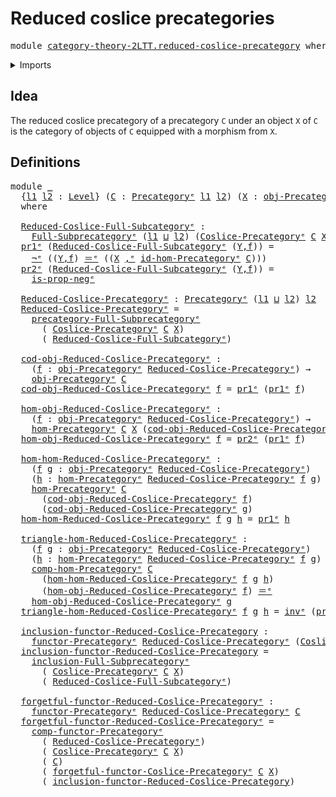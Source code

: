 # Reduced coslice precategories

<pre class="Agda"><a id="42" class="Keyword">module</a> <a id="49" href="category-theory-2LTT.reduced-coslice-precategory.html" class="Module">category-theory-2LTT.reduced-coslice-precategory</a> <a id="98" class="Keyword">where</a>
</pre>
<details><summary>Imports</summary>

<pre class="Agda"><a id="154" class="Keyword">open</a> <a id="159" class="Keyword">import</a> <a id="166" href="category-theory.coslice-precategories%25E1%25B5%2589.html" class="Module">category-theory.coslice-precategoriesᵉ</a>
<a id="205" class="Keyword">open</a> <a id="210" class="Keyword">import</a> <a id="217" href="category-theory.full-subprecategories%25E1%25B5%2589.html" class="Module">category-theory.full-subprecategoriesᵉ</a>
<a id="256" class="Keyword">open</a> <a id="261" class="Keyword">import</a> <a id="268" href="category-theory.functors-precategories%25E1%25B5%2589.html" class="Module">category-theory.functors-precategoriesᵉ</a>
<a id="308" class="Keyword">open</a> <a id="313" class="Keyword">import</a> <a id="320" href="category-theory.precategories%25E1%25B5%2589.html" class="Module">category-theory.precategoriesᵉ</a>

<a id="352" class="Keyword">open</a> <a id="357" class="Keyword">import</a> <a id="364" href="foundation.dependent-pair-types%25E1%25B5%2589.html" class="Module">foundation.dependent-pair-typesᵉ</a>
<a id="397" class="Keyword">open</a> <a id="402" class="Keyword">import</a> <a id="409" href="foundation.identity-types%25E1%25B5%2589.html" class="Module">foundation.identity-typesᵉ</a>
<a id="436" class="Keyword">open</a> <a id="441" class="Keyword">import</a> <a id="448" href="foundation.negation%25E1%25B5%2589.html" class="Module">foundation.negationᵉ</a>
<a id="469" class="Keyword">open</a> <a id="474" class="Keyword">import</a> <a id="481" href="foundation.universe-levels.html" class="Module">foundation.universe-levels</a>
</pre>
</details>

## Idea

The reduced coslice precategory of a precategory `C` under an object `X` of `C`
is the category of objects of `C` equipped with a morphism from `X`.

## Definitions

<pre class="Agda"><a id="708" class="Keyword">module</a> <a id="715" href="category-theory-2LTT.reduced-coslice-precategory.html#715" class="Module">_</a>
  <a id="719" class="Symbol">{</a><a id="720" href="category-theory-2LTT.reduced-coslice-precategory.html#720" class="Bound">l1</a> <a id="723" href="category-theory-2LTT.reduced-coslice-precategory.html#723" class="Bound">l2</a> <a id="726" class="Symbol">:</a> <a id="728" href="Agda.Primitive.html#742" class="Postulate">Level</a><a id="733" class="Symbol">}</a> <a id="735" class="Symbol">(</a><a id="736" href="category-theory-2LTT.reduced-coslice-precategory.html#736" class="Bound">C</a> <a id="738" class="Symbol">:</a> <a id="740" href="category-theory.precategories%25E1%25B5%2589.html#3370" class="Function">Precategoryᵉ</a> <a id="753" href="category-theory-2LTT.reduced-coslice-precategory.html#720" class="Bound">l1</a> <a id="756" href="category-theory-2LTT.reduced-coslice-precategory.html#723" class="Bound">l2</a><a id="758" class="Symbol">)</a> <a id="760" class="Symbol">(</a><a id="761" href="category-theory-2LTT.reduced-coslice-precategory.html#761" class="Bound">X</a> <a id="763" class="Symbol">:</a> <a id="765" href="category-theory.precategories%25E1%25B5%2589.html#4836" class="Function">obj-Precategoryᵉ</a> <a id="782" href="category-theory-2LTT.reduced-coslice-precategory.html#736" class="Bound">C</a><a id="783" class="Symbol">)</a>
  <a id="787" class="Keyword">where</a>

  <a id="796" href="category-theory-2LTT.reduced-coslice-precategory.html#796" class="Function">Reduced-Coslice-Full-Subcategoryᵉ</a> <a id="830" class="Symbol">:</a>
    <a id="836" href="category-theory.full-subprecategories%25E1%25B5%2589.html#1642" class="Function">Full-Subprecategoryᵉ</a> <a id="857" class="Symbol">(</a><a id="858" href="category-theory-2LTT.reduced-coslice-precategory.html#720" class="Bound">l1</a> <a id="861" href="Agda.Primitive.html#961" class="Primitive Operator">⊔</a> <a id="863" href="category-theory-2LTT.reduced-coslice-precategory.html#723" class="Bound">l2</a><a id="865" class="Symbol">)</a> <a id="867" class="Symbol">(</a><a id="868" href="category-theory.coslice-precategories%25E1%25B5%2589.html#805" class="Function">Coslice-Precategoryᵉ</a> <a id="889" href="category-theory-2LTT.reduced-coslice-precategory.html#736" class="Bound">C</a> <a id="891" href="category-theory-2LTT.reduced-coslice-precategory.html#761" class="Bound">X</a><a id="892" class="Symbol">)</a>
  <a id="896" href="foundation.dependent-pair-types%25E1%25B5%2589.html#697" class="Field">pr1ᵉ</a> <a id="901" class="Symbol">(</a><a id="902" href="category-theory-2LTT.reduced-coslice-precategory.html#796" class="Function">Reduced-Coslice-Full-Subcategoryᵉ</a> <a id="936" class="Symbol">(</a><a id="937" href="category-theory-2LTT.reduced-coslice-precategory.html#937" class="Bound">Y,f</a><a id="940" class="Symbol">))</a> <a id="943" class="Symbol">=</a>
    <a id="949" href="foundation-core.negation%25E1%25B5%2589.html#599" class="Function Operator">¬ᵉ</a> <a id="952" class="Symbol">((</a><a id="954" href="category-theory-2LTT.reduced-coslice-precategory.html#937" class="Bound">Y,f</a><a id="957" class="Symbol">)</a> <a id="959" href="foundation-core.identity-types%25E1%25B5%2589.html#2730" class="Function Operator">＝ᵉ</a> <a id="962" class="Symbol">((</a><a id="964" href="category-theory-2LTT.reduced-coslice-precategory.html#761" class="Bound">X</a> <a id="966" href="foundation.dependent-pair-types%25E1%25B5%2589.html#788" class="InductiveConstructor Operator">,ᵉ</a> <a id="969" href="category-theory.precategories%25E1%25B5%2589.html#7302" class="Function">id-hom-Precategoryᵉ</a> <a id="989" href="category-theory-2LTT.reduced-coslice-precategory.html#736" class="Bound">C</a><a id="990" class="Symbol">)))</a>
  <a id="996" href="foundation.dependent-pair-types%25E1%25B5%2589.html#711" class="Field">pr2ᵉ</a> <a id="1001" class="Symbol">(</a><a id="1002" href="category-theory-2LTT.reduced-coslice-precategory.html#796" class="Function">Reduced-Coslice-Full-Subcategoryᵉ</a> <a id="1036" class="Symbol">(</a><a id="1037" href="category-theory-2LTT.reduced-coslice-precategory.html#1037" class="Bound">Y,f</a><a id="1040" class="Symbol">))</a> <a id="1043" class="Symbol">=</a>
    <a id="1049" href="foundation.negation%25E1%25B5%2589.html#758" class="Function">is-prop-negᵉ</a>

  <a id="1065" href="category-theory-2LTT.reduced-coslice-precategory.html#1065" class="Function">Reduced-Coslice-Precategoryᵉ</a> <a id="1094" class="Symbol">:</a> <a id="1096" href="category-theory.precategories%25E1%25B5%2589.html#3370" class="Function">Precategoryᵉ</a> <a id="1109" class="Symbol">(</a><a id="1110" href="category-theory-2LTT.reduced-coslice-precategory.html#720" class="Bound">l1</a> <a id="1113" href="Agda.Primitive.html#961" class="Primitive Operator">⊔</a> <a id="1115" href="category-theory-2LTT.reduced-coslice-precategory.html#723" class="Bound">l2</a><a id="1117" class="Symbol">)</a> <a id="1119" href="category-theory-2LTT.reduced-coslice-precategory.html#723" class="Bound">l2</a>
  <a id="1124" href="category-theory-2LTT.reduced-coslice-precategory.html#1065" class="Function">Reduced-Coslice-Precategoryᵉ</a> <a id="1153" class="Symbol">=</a>
    <a id="1159" href="category-theory.full-subprecategories%25E1%25B5%2589.html#7170" class="Function">precategory-Full-Subprecategoryᵉ</a>
      <a id="1198" class="Symbol">(</a> <a id="1200" href="category-theory.coslice-precategories%25E1%25B5%2589.html#805" class="Function">Coslice-Precategoryᵉ</a> <a id="1221" href="category-theory-2LTT.reduced-coslice-precategory.html#736" class="Bound">C</a> <a id="1223" href="category-theory-2LTT.reduced-coslice-precategory.html#761" class="Bound">X</a><a id="1224" class="Symbol">)</a>
      <a id="1232" class="Symbol">(</a> <a id="1234" href="category-theory-2LTT.reduced-coslice-precategory.html#796" class="Function">Reduced-Coslice-Full-Subcategoryᵉ</a><a id="1267" class="Symbol">)</a>

  <a id="1272" href="category-theory-2LTT.reduced-coslice-precategory.html#1272" class="Function">cod-obj-Reduced-Coslice-Precategoryᵉ</a> <a id="1309" class="Symbol">:</a>
    <a id="1315" class="Symbol">(</a><a id="1316" href="category-theory-2LTT.reduced-coslice-precategory.html#1316" class="Bound">f</a> <a id="1318" class="Symbol">:</a> <a id="1320" href="category-theory.precategories%25E1%25B5%2589.html#4836" class="Function">obj-Precategoryᵉ</a> <a id="1337" href="category-theory-2LTT.reduced-coslice-precategory.html#1065" class="Function">Reduced-Coslice-Precategoryᵉ</a><a id="1365" class="Symbol">)</a> <a id="1367" class="Symbol">→</a>
    <a id="1373" href="category-theory.precategories%25E1%25B5%2589.html#4836" class="Function">obj-Precategoryᵉ</a> <a id="1390" href="category-theory-2LTT.reduced-coslice-precategory.html#736" class="Bound">C</a>
  <a id="1394" href="category-theory-2LTT.reduced-coslice-precategory.html#1272" class="Function">cod-obj-Reduced-Coslice-Precategoryᵉ</a> <a id="1431" href="category-theory-2LTT.reduced-coslice-precategory.html#1431" class="Bound">f</a> <a id="1433" class="Symbol">=</a> <a id="1435" href="foundation.dependent-pair-types%25E1%25B5%2589.html#697" class="Field">pr1ᵉ</a> <a id="1440" class="Symbol">(</a><a id="1441" href="foundation.dependent-pair-types%25E1%25B5%2589.html#697" class="Field">pr1ᵉ</a> <a id="1446" href="category-theory-2LTT.reduced-coslice-precategory.html#1431" class="Bound">f</a><a id="1447" class="Symbol">)</a>

  <a id="1452" href="category-theory-2LTT.reduced-coslice-precategory.html#1452" class="Function">hom-obj-Reduced-Coslice-Precategoryᵉ</a> <a id="1489" class="Symbol">:</a>
    <a id="1495" class="Symbol">(</a><a id="1496" href="category-theory-2LTT.reduced-coslice-precategory.html#1496" class="Bound">f</a> <a id="1498" class="Symbol">:</a> <a id="1500" href="category-theory.precategories%25E1%25B5%2589.html#4836" class="Function">obj-Precategoryᵉ</a> <a id="1517" href="category-theory-2LTT.reduced-coslice-precategory.html#1065" class="Function">Reduced-Coslice-Precategoryᵉ</a><a id="1545" class="Symbol">)</a> <a id="1547" class="Symbol">→</a>
    <a id="1553" href="category-theory.precategories%25E1%25B5%2589.html#4999" class="Function">hom-Precategoryᵉ</a> <a id="1570" href="category-theory-2LTT.reduced-coslice-precategory.html#736" class="Bound">C</a> <a id="1572" href="category-theory-2LTT.reduced-coslice-precategory.html#761" class="Bound">X</a> <a id="1574" class="Symbol">(</a><a id="1575" href="category-theory-2LTT.reduced-coslice-precategory.html#1272" class="Function">cod-obj-Reduced-Coslice-Precategoryᵉ</a> <a id="1612" href="category-theory-2LTT.reduced-coslice-precategory.html#1496" class="Bound">f</a><a id="1613" class="Symbol">)</a>
  <a id="1617" href="category-theory-2LTT.reduced-coslice-precategory.html#1452" class="Function">hom-obj-Reduced-Coslice-Precategoryᵉ</a> <a id="1654" href="category-theory-2LTT.reduced-coslice-precategory.html#1654" class="Bound">f</a> <a id="1656" class="Symbol">=</a> <a id="1658" href="foundation.dependent-pair-types%25E1%25B5%2589.html#711" class="Field">pr2ᵉ</a> <a id="1663" class="Symbol">(</a><a id="1664" href="foundation.dependent-pair-types%25E1%25B5%2589.html#697" class="Field">pr1ᵉ</a> <a id="1669" href="category-theory-2LTT.reduced-coslice-precategory.html#1654" class="Bound">f</a><a id="1670" class="Symbol">)</a>

  <a id="1675" href="category-theory-2LTT.reduced-coslice-precategory.html#1675" class="Function">hom-hom-Reduced-Coslice-Precategoryᵉ</a> <a id="1712" class="Symbol">:</a>
    <a id="1718" class="Symbol">(</a><a id="1719" href="category-theory-2LTT.reduced-coslice-precategory.html#1719" class="Bound">f</a> <a id="1721" href="category-theory-2LTT.reduced-coslice-precategory.html#1721" class="Bound">g</a> <a id="1723" class="Symbol">:</a> <a id="1725" href="category-theory.precategories%25E1%25B5%2589.html#4836" class="Function">obj-Precategoryᵉ</a> <a id="1742" href="category-theory-2LTT.reduced-coslice-precategory.html#1065" class="Function">Reduced-Coslice-Precategoryᵉ</a><a id="1770" class="Symbol">)</a>
    <a id="1776" class="Symbol">(</a><a id="1777" href="category-theory-2LTT.reduced-coslice-precategory.html#1777" class="Bound">h</a> <a id="1779" class="Symbol">:</a> <a id="1781" href="category-theory.precategories%25E1%25B5%2589.html#4999" class="Function">hom-Precategoryᵉ</a> <a id="1798" href="category-theory-2LTT.reduced-coslice-precategory.html#1065" class="Function">Reduced-Coslice-Precategoryᵉ</a> <a id="1827" href="category-theory-2LTT.reduced-coslice-precategory.html#1719" class="Bound">f</a> <a id="1829" href="category-theory-2LTT.reduced-coslice-precategory.html#1721" class="Bound">g</a><a id="1830" class="Symbol">)</a> <a id="1832" class="Symbol">→</a>
    <a id="1838" href="category-theory.precategories%25E1%25B5%2589.html#4999" class="Function">hom-Precategoryᵉ</a> <a id="1855" href="category-theory-2LTT.reduced-coslice-precategory.html#736" class="Bound">C</a>
      <a id="1863" class="Symbol">(</a><a id="1864" href="category-theory-2LTT.reduced-coslice-precategory.html#1272" class="Function">cod-obj-Reduced-Coslice-Precategoryᵉ</a> <a id="1901" href="category-theory-2LTT.reduced-coslice-precategory.html#1719" class="Bound">f</a><a id="1902" class="Symbol">)</a>
      <a id="1910" class="Symbol">(</a><a id="1911" href="category-theory-2LTT.reduced-coslice-precategory.html#1272" class="Function">cod-obj-Reduced-Coslice-Precategoryᵉ</a> <a id="1948" href="category-theory-2LTT.reduced-coslice-precategory.html#1721" class="Bound">g</a><a id="1949" class="Symbol">)</a>
  <a id="1953" href="category-theory-2LTT.reduced-coslice-precategory.html#1675" class="Function">hom-hom-Reduced-Coslice-Precategoryᵉ</a> <a id="1990" href="category-theory-2LTT.reduced-coslice-precategory.html#1990" class="Bound">f</a> <a id="1992" href="category-theory-2LTT.reduced-coslice-precategory.html#1992" class="Bound">g</a> <a id="1994" href="category-theory-2LTT.reduced-coslice-precategory.html#1994" class="Bound">h</a> <a id="1996" class="Symbol">=</a> <a id="1998" href="foundation.dependent-pair-types%25E1%25B5%2589.html#697" class="Field">pr1ᵉ</a> <a id="2003" href="category-theory-2LTT.reduced-coslice-precategory.html#1994" class="Bound">h</a>

  <a id="2008" href="category-theory-2LTT.reduced-coslice-precategory.html#2008" class="Function">triangle-hom-Reduced-Coslice-Precategoryᵉ</a> <a id="2050" class="Symbol">:</a>
    <a id="2056" class="Symbol">(</a><a id="2057" href="category-theory-2LTT.reduced-coslice-precategory.html#2057" class="Bound">f</a> <a id="2059" href="category-theory-2LTT.reduced-coslice-precategory.html#2059" class="Bound">g</a> <a id="2061" class="Symbol">:</a> <a id="2063" href="category-theory.precategories%25E1%25B5%2589.html#4836" class="Function">obj-Precategoryᵉ</a> <a id="2080" href="category-theory-2LTT.reduced-coslice-precategory.html#1065" class="Function">Reduced-Coslice-Precategoryᵉ</a><a id="2108" class="Symbol">)</a>
    <a id="2114" class="Symbol">(</a><a id="2115" href="category-theory-2LTT.reduced-coslice-precategory.html#2115" class="Bound">h</a> <a id="2117" class="Symbol">:</a> <a id="2119" href="category-theory.precategories%25E1%25B5%2589.html#4999" class="Function">hom-Precategoryᵉ</a> <a id="2136" href="category-theory-2LTT.reduced-coslice-precategory.html#1065" class="Function">Reduced-Coslice-Precategoryᵉ</a> <a id="2165" href="category-theory-2LTT.reduced-coslice-precategory.html#2057" class="Bound">f</a> <a id="2167" href="category-theory-2LTT.reduced-coslice-precategory.html#2059" class="Bound">g</a><a id="2168" class="Symbol">)</a> <a id="2170" class="Symbol">→</a>
    <a id="2176" href="category-theory.precategories%25E1%25B5%2589.html#5502" class="Function">comp-hom-Precategoryᵉ</a> <a id="2198" href="category-theory-2LTT.reduced-coslice-precategory.html#736" class="Bound">C</a>
      <a id="2206" class="Symbol">(</a><a id="2207" href="category-theory-2LTT.reduced-coslice-precategory.html#1675" class="Function">hom-hom-Reduced-Coslice-Precategoryᵉ</a> <a id="2244" href="category-theory-2LTT.reduced-coslice-precategory.html#2057" class="Bound">f</a> <a id="2246" href="category-theory-2LTT.reduced-coslice-precategory.html#2059" class="Bound">g</a> <a id="2248" href="category-theory-2LTT.reduced-coslice-precategory.html#2115" class="Bound">h</a><a id="2249" class="Symbol">)</a>
      <a id="2257" class="Symbol">(</a><a id="2258" href="category-theory-2LTT.reduced-coslice-precategory.html#1452" class="Function">hom-obj-Reduced-Coslice-Precategoryᵉ</a> <a id="2295" href="category-theory-2LTT.reduced-coslice-precategory.html#2057" class="Bound">f</a><a id="2296" class="Symbol">)</a> <a id="2298" href="foundation-core.identity-types%25E1%25B5%2589.html#2730" class="Function Operator">＝ᵉ</a>
    <a id="2305" href="category-theory-2LTT.reduced-coslice-precategory.html#1452" class="Function">hom-obj-Reduced-Coslice-Precategoryᵉ</a> <a id="2342" href="category-theory-2LTT.reduced-coslice-precategory.html#2059" class="Bound">g</a>
  <a id="2346" href="category-theory-2LTT.reduced-coslice-precategory.html#2008" class="Function">triangle-hom-Reduced-Coslice-Precategoryᵉ</a> <a id="2388" href="category-theory-2LTT.reduced-coslice-precategory.html#2388" class="Bound">f</a> <a id="2390" href="category-theory-2LTT.reduced-coslice-precategory.html#2390" class="Bound">g</a> <a id="2392" href="category-theory-2LTT.reduced-coslice-precategory.html#2392" class="Bound">h</a> <a id="2394" class="Symbol">=</a> <a id="2396" href="foundation-core.identity-types%25E1%25B5%2589.html#6276" class="Function">invᵉ</a> <a id="2401" class="Symbol">(</a><a id="2402" href="foundation.dependent-pair-types%25E1%25B5%2589.html#711" class="Field">pr2ᵉ</a> <a id="2407" href="category-theory-2LTT.reduced-coslice-precategory.html#2392" class="Bound">h</a><a id="2408" class="Symbol">)</a>

  <a id="2413" href="category-theory-2LTT.reduced-coslice-precategory.html#2413" class="Function">inclusion-functor-Reduced-Coslice-Precategory</a> <a id="2459" class="Symbol">:</a>
    <a id="2465" href="category-theory.functors-precategories%25E1%25B5%2589.html#3980" class="Function">functor-Precategoryᵉ</a> <a id="2486" href="category-theory-2LTT.reduced-coslice-precategory.html#1065" class="Function">Reduced-Coslice-Precategoryᵉ</a> <a id="2515" class="Symbol">(</a><a id="2516" href="category-theory.coslice-precategories%25E1%25B5%2589.html#805" class="Function">Coslice-Precategoryᵉ</a> <a id="2537" href="category-theory-2LTT.reduced-coslice-precategory.html#736" class="Bound">C</a> <a id="2539" href="category-theory-2LTT.reduced-coslice-precategory.html#761" class="Bound">X</a><a id="2540" class="Symbol">)</a>
  <a id="2544" href="category-theory-2LTT.reduced-coslice-precategory.html#2413" class="Function">inclusion-functor-Reduced-Coslice-Precategory</a> <a id="2590" class="Symbol">=</a>
    <a id="2596" href="category-theory.full-subprecategories%25E1%25B5%2589.html#8914" class="Function">inclusion-Full-Subprecategoryᵉ</a>
      <a id="2633" class="Symbol">(</a> <a id="2635" href="category-theory.coslice-precategories%25E1%25B5%2589.html#805" class="Function">Coslice-Precategoryᵉ</a> <a id="2656" href="category-theory-2LTT.reduced-coslice-precategory.html#736" class="Bound">C</a> <a id="2658" href="category-theory-2LTT.reduced-coslice-precategory.html#761" class="Bound">X</a><a id="2659" class="Symbol">)</a>
      <a id="2667" class="Symbol">(</a> <a id="2669" href="category-theory-2LTT.reduced-coslice-precategory.html#796" class="Function">Reduced-Coslice-Full-Subcategoryᵉ</a><a id="2702" class="Symbol">)</a>

  <a id="2707" href="category-theory-2LTT.reduced-coslice-precategory.html#2707" class="Function">forgetful-functor-Reduced-Coslice-Precategoryᵉ</a> <a id="2754" class="Symbol">:</a>
    <a id="2760" href="category-theory.functors-precategories%25E1%25B5%2589.html#3980" class="Function">functor-Precategoryᵉ</a> <a id="2781" href="category-theory-2LTT.reduced-coslice-precategory.html#1065" class="Function">Reduced-Coslice-Precategoryᵉ</a> <a id="2810" href="category-theory-2LTT.reduced-coslice-precategory.html#736" class="Bound">C</a>
  <a id="2814" href="category-theory-2LTT.reduced-coslice-precategory.html#2707" class="Function">forgetful-functor-Reduced-Coslice-Precategoryᵉ</a> <a id="2861" class="Symbol">=</a>
    <a id="2867" href="category-theory.functors-precategories%25E1%25B5%2589.html#8728" class="Function">comp-functor-Precategoryᵉ</a>
      <a id="2899" class="Symbol">(</a> <a id="2901" href="category-theory-2LTT.reduced-coslice-precategory.html#1065" class="Function">Reduced-Coslice-Precategoryᵉ</a><a id="2929" class="Symbol">)</a>
      <a id="2937" class="Symbol">(</a> <a id="2939" href="category-theory.coslice-precategories%25E1%25B5%2589.html#805" class="Function">Coslice-Precategoryᵉ</a> <a id="2960" href="category-theory-2LTT.reduced-coslice-precategory.html#736" class="Bound">C</a> <a id="2962" href="category-theory-2LTT.reduced-coslice-precategory.html#761" class="Bound">X</a><a id="2963" class="Symbol">)</a>
      <a id="2971" class="Symbol">(</a> <a id="2973" href="category-theory-2LTT.reduced-coslice-precategory.html#736" class="Bound">C</a><a id="2974" class="Symbol">)</a>
      <a id="2982" class="Symbol">(</a> <a id="2984" href="category-theory.coslice-precategories%25E1%25B5%2589.html#1135" class="Function">forgetful-functor-Coslice-Precategoryᵉ</a> <a id="3023" href="category-theory-2LTT.reduced-coslice-precategory.html#736" class="Bound">C</a> <a id="3025" href="category-theory-2LTT.reduced-coslice-precategory.html#761" class="Bound">X</a><a id="3026" class="Symbol">)</a>
      <a id="3034" class="Symbol">(</a> <a id="3036" href="category-theory-2LTT.reduced-coslice-precategory.html#2413" class="Function">inclusion-functor-Reduced-Coslice-Precategory</a><a id="3081" class="Symbol">)</a>
</pre>